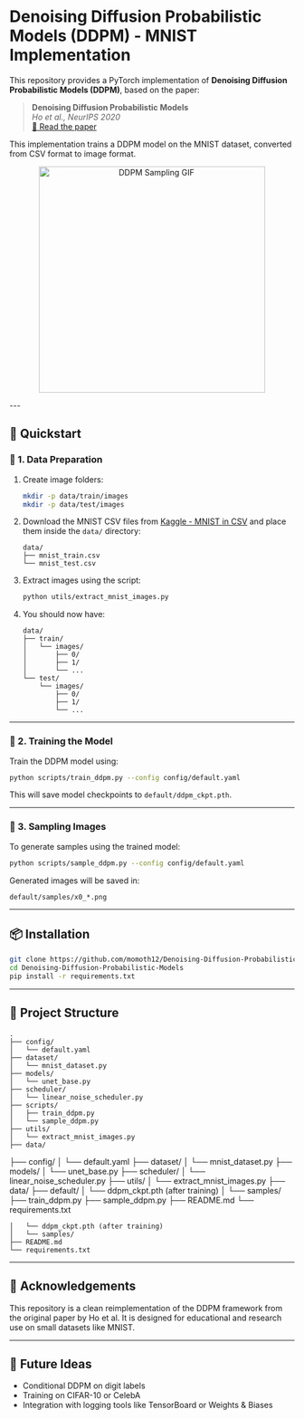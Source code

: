 # Denoising Diffusion Probabilistic Models (DDPM) - MNIST Implementation

This repository provides a PyTorch implementation of **Denoising Diffusion Probabilistic Models (DDPM)**, based on the paper:

> **Denoising Diffusion Probabilistic Models**  
> *Ho et al., NeurIPS 2020*  
> [📄 Read the paper](https://arxiv.org/abs/2006.11239)

This implementation trains a DDPM model on the MNIST dataset, converted from CSV format to image format.



<p align="center">
  <img src="default/ddpm_samples.gif" alt="DDPM Sampling GIF" width="400"/>
</p>
---

## 🔧 Quickstart

### 📁 1. Data Preparation

1. Create image folders:
   ```bash
   mkdir -p data/train/images
   mkdir -p data/test/images
   ```

2. Download the MNIST CSV files from [Kaggle - MNIST in CSV](https://www.kaggle.com/datasets/oddrationale/mnist-in-csv) and place them inside the `data/` directory:
   ```
   data/
   ├── mnist_train.csv
   └── mnist_test.csv
   ```

3. Extract images using the script:
   ```bash
   python utils/extract_mnist_images.py
   ```

4. You should now have:
   ```
   data/
   ├── train/
   │   └── images/
   │       ├── 0/
   │       ├── 1/
   │       └── ...
   └── test/
       └── images/
           ├── 0/
           ├── 1/
           └── ...
   ```

---

### 🚀 2. Training the Model

Train the DDPM model using:

```bash
python scripts/train_ddpm.py --config config/default.yaml
```

This will save model checkpoints to `default/ddpm_ckpt.pth`.

---

### 🎨 3. Sampling Images

To generate samples using the trained model:

```bash
python scripts/sample_ddpm.py --config config/default.yaml
```

Generated images will be saved in:
```
default/samples/x0_*.png
```

---

## 📦 Installation

```bash
git clone https://github.com/momoth12/Denoising-Diffusion-Probabilistic-Models.git
cd Denoising-Diffusion-Probabilistic-Models
pip install -r requirements.txt
```

---

## 📁 Project Structure

```
.
├── config/
│   └── default.yaml
├── dataset/
│   └── mnist_dataset.py
├── models/
│   └── unet_base.py
├── scheduler/
│   └── linear_noise_scheduler.py
├── scripts/
│   ├── train_ddpm.py
│   └── sample_ddpm.py
├── utils/
│   └── extract_mnist_images.py
├── data/
```
├── config/
│   └── default.yaml
├── dataset/
│   └── mnist_dataset.py
├── models/
│   └── unet_base.py
├── scheduler/
│   └── linear_noise_scheduler.py
├── utils/
│   └── extract_mnist_images.py
├── data/
├── default/
│   └── ddpm_ckpt.pth (after training)
│   └── samples/
├── train_ddpm.py
├── sample_ddpm.py
├── README.md
└── requirements.txt
```
│   └── ddpm_ckpt.pth (after training)
│   └── samples/
├── README.md
└── requirements.txt
```

---

## 📌 Acknowledgements

This repository is a clean reimplementation of the DDPM framework from the original paper by Ho et al. It is designed for educational and research use on small datasets like MNIST.

---

## 🧠 Future Ideas

- Conditional DDPM on digit labels
- Training on CIFAR-10 or CelebA
- Integration with logging tools like TensorBoard or Weights & Biases
